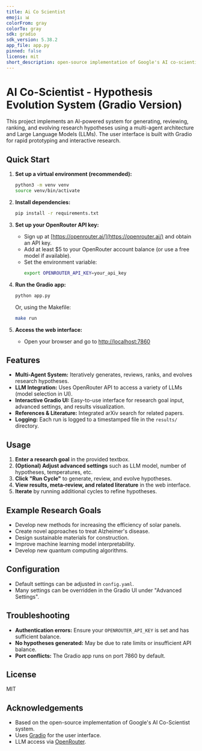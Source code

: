 ```yaml
---
title: Ai Co Scientist
emoji: 📊
colorFrom: gray
colorTo: gray
sdk: gradio
sdk_version: 5.38.2
app_file: app.py
pinned: false
license: mit
short_description: open-source implementation of Google's AI co-scientist syste
---
```


# AI Co-Scientist - Hypothesis Evolution System (Gradio Version)

This project implements an AI-powered system for generating, reviewing, ranking, and evolving research hypotheses using a multi-agent architecture and Large Language Models (LLMs). The user interface is built with Gradio for rapid prototyping and interactive research.

## Quick Start

1. **Set up a virtual environment (recommended):**
    ```bash
    python3 -m venv venv
    source venv/bin/activate
    ```

2. **Install dependencies:**
    ```bash
    pip install -r requirements.txt
    ```

3. **Set up your OpenRouter API key:**
    - Sign up at [https://openrouter.ai/](https://openrouter.ai/) and obtain an API key.
    - Add at least $5 to your OpenRouter account balance (or use a free model if available).
    - Set the environment variable:
      ```bash
      export OPENROUTER_API_KEY=your_api_key
      ```

4. **Run the Gradio app:**
    ```bash
    python app.py
    ```
    Or, using the Makefile:
    ```bash
    make run
    ```

5. **Access the web interface:**
    - Open your browser and go to [http://localhost:7860](http://localhost:7860)

## Features

- **Multi-Agent System:** Iteratively generates, reviews, ranks, and evolves research hypotheses.
- **LLM Integration:** Uses OpenRouter API to access a variety of LLMs (model selection in UI).
- **Interactive Gradio UI:** Easy-to-use interface for research goal input, advanced settings, and results visualization.
- **References & Literature:** Integrated arXiv search for related papers.
- **Logging:** Each run is logged to a timestamped file in the `results/` directory.

## Usage

1. **Enter a research goal** in the provided textbox.
2. **(Optional) Adjust advanced settings** such as LLM model, number of hypotheses, temperatures, etc.
3. **Click "Run Cycle"** to generate, review, and evolve hypotheses.
4. **View results, meta-review, and related literature** in the web interface.
5. **Iterate** by running additional cycles to refine hypotheses.

## Example Research Goals

- Develop new methods for increasing the efficiency of solar panels.
- Create novel approaches to treat Alzheimer's disease.
- Design sustainable materials for construction.
- Improve machine learning model interpretability.
- Develop new quantum computing algorithms.

## Configuration

- Default settings can be adjusted in `config.yaml`.
- Many settings can be overridden in the Gradio UI under "Advanced Settings".

## Troubleshooting

- **Authentication errors:** Ensure your `OPENROUTER_API_KEY` is set and has sufficient balance.
- **No hypotheses generated:** May be due to rate limits or insufficient API balance.
- **Port conflicts:** The Gradio app runs on port 7860 by default.

## License

MIT

## Acknowledgements

- Based on the open-source implementation of Google's AI Co-Scientist system.
- Uses [Gradio](https://gradio.app/) for the user interface.
- LLM access via [OpenRouter](https://openrouter.ai/).
